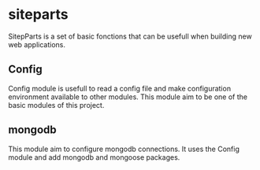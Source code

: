 # siteparts
SitepParts is a set of basic fonctions that can be usefull when building new web applications.

## Config
Config module is usefull to read a config file and make configuration environment available to other modules.
This module aim to be one of the basic modules of this project.

## mongodb
This module aim to configure mongodb connections. It uses the Config module and add mongodb and mongoose packages.
